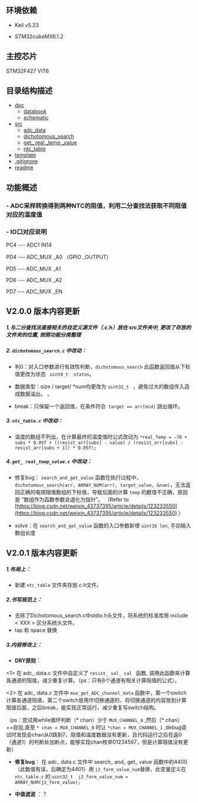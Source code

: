 ## 环境依赖

+ Keil v5.23

+ STM32cubeMX6.1.2

## 主控芯片

STM32F427 VIT6


## 目录结构描述

* [doc]()
  * [databook]()
  * [schematic]()
* [src]()
  * [adc_data ]()
  * [dichotomous_search]()   
  * [get_ real _temp _value]() 
  * [ntc_table]() 
* [template]()
* [.gitignore]()
* [readme]()


## 功能概述

### - ADC采样转换得到两种NTC的阻值，利用二分查找法获取不同阻值对应的温度值

### - IO口对应说明

PC4   ---  ADC1 IN14   

PD4   ---  ADC_MUX _A0 （GPIO _OUTPUT）

PD5   ---  ADC_MUX _A1

PD6   ---  ADC_MUX _A2

PD7   ---  ADC_MUX _EN

## V2.0.0 版本内容更新

##### 1.与二分查找法直接相关的自定义源文件（.c.h）放在	src文件夹中, 更改了存放的文件夹的位置, 按照功能分类整理

##### 2. ``dichotomous_search.c`` 中改动：

+ 判0：对入口参数进行有效性判断，``dichotomous_search`` 此函数返回值从下标值更改为状态  `` uint8_t  status``。

+ 数据类型：size / target/ *num均更改为 ``uint32_t `` ，避免过大的数组传入造成数据溢出。
。
+ break：只保留一个返回值，在条件符合`` target == arr[mid]`` 跳出循环。

##### 3. ``ntc_table.c`` 中改动：

+ 温度的数组不列出，在计算最终的温度值时公式改动为
 ``*real_Temp = -70 + subs * 0.05f + ((resist_arr[subs] - value) / (resist_arr[subs] - resist_arr[subs + 1]) * 0.05f);  ``

##### 4. ``get_ real_temp_value.c`` 中改动：

+ 修复bug： ``search_and_get_value``  函数在执行过程中， ``dichotomous_search(arr, ARRAY_NUM(arr), target_value, &num)``，无法返回正确的电阻阻值数组的下标值，导致后面的计算 ``temp``  的数值不正确，原因是 “数组作为函数参数会退化为指针”。
（Refer to [https://blog.csdn.net/weixin_43737395/article/details/123233550](https://blog.csdn.net/weixin_43737395/article/details/123233550) ）
  
+  solve：在  ``search_and_get_value``  函数的入口参数新增  ``uint16 len``, 手动输入数组长度

## V2.0.1 版本内容更新

##### 1.布局上：

 - 新建 ``ntc_table`` 文件夹存放.c.h文件。

##### 2.书写规范上：

 - 去除了Dichotomous_search.c中stdio.h头文件，将系统的标准库用 include < XXX > 区分系统头文件。 
 - tap 和 space 替换


##### 3.内容修改上：

 +  **DRY原则**：  
 
<1> 在 adc_ data.c 文件中自定义了 ``resist_ val_ cal `` 函数, 调用此函数来计算各通道的阻值，减少重复计算。（ps：只有6个通道有相关计算阻值的公式）。

<2> 在 adc_ data.c 文件中 ``mux_get_ADC_channel_data`` 函数中，第一个switch计算各通道阻值，第二个switch是用作切换通道的，将切换通道的内容放到计算阻值后面，之后break，能实现正常运行，减少重复写switch结构。

（ps：尝试用while循环判断（* chan）少于 ``MUX_CHANNEL_8`` ,然后（* chan）++自加,直至 ``* chan = MUX_CHANNEL_8`` 时让 ``*chan = MUX_CHANNEL_1`` ,debug调试时发现会chan从0跳到7，阻值和温度数据没有更新，且代码运行之后在返0（通道1）的判断处加断点，能够实现chan枚举01234567，但是计算阻值没有更新）


 + **修复bug**： 在 adc_ data.c 文件中 search_ and_ get_ value 函数中的4400（此数值有误，后确定为4401）用 ``j2_form_value_num``替换，此变量定义在 `` ntc_table.c `` 的    ``uint32_t  j2_form_value_num = ARRAY_NUM(j2_form_value);`` 

 +  **中值滤波** ：？
 

​